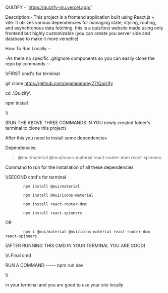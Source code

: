 QUIZIFY - 'https://quizify-mu.vercel.app/'

Description:-
This project is a frontend application built using React.js + vite. It utilizes various dependencies for managing state, styling, routing, and asynchronous data fetching. this is a quiz/test website made using only frontend but highly customizable (you can create you server side and database to make it more versetile)

How To Run Locally :-

-As there no specific .gitignore components so you can easily clone the repo by
commands :-

\\\\FIRST cmd's for terminal

git clone https://github.com/agampandey27/Quizify

cd .\Quizify\

npm install

\\\

(RUN THE ABOVE THREE COMMANDS IN YOU newly created folder's terminal to clone this project)

After this you need to install some dependencies

Dependencies:

> @mui/material
> @mui/icons-material
> react-router-dom
> react-spinners

Command to run for the installation of all these dependencies

\\\\SECOND cmd's for terminal

            npm install @mui/material

            npm install @mui/icons-material

            npm install react-router-dom

            npm install react-spinners

OR

            npm i @mui/material @mui/icons-material react-router-dom react-spinners

(AFTER RUNNING THIS CMD IN YOUR TERMINAL YOU ARE GOOD)

\\\\\ Final cmd

RUN A COMMAND ----- npm run dev

\\\\

in your terminal and you are good to use your site locally
